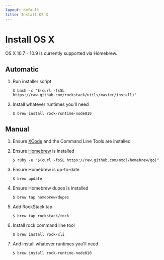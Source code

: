 ```yaml
---
layout: default
title: Install OS X
---
```


# Install OS X

OS X 10.7 - 10.9 is currently supported via Homebrew.

## Automatic

 1. Run installer script

    ``` console
    $ bash -c "$(curl -fsSL https://raw.github.com/rockstack/utils/master/install)"
    ```

 1. Install whatever runtimes you'll need

    ``` console
    $ brew install rock-runtime-node010
    ```

## Manual

 1. Ensure [XCode][xcode] and the Command Line Tools are installed

 1. Ensure [Homebrew][homebrew] is installed

    ``` console
    $ ruby -e "$(curl -fsSL https://raw.github.com/mxcl/homebrew/go)"
    ```

 1. Ensure Homebrew is up-to-date

    ``` console
    $ brew update
    ```

 1. Ensure Homebrew dupes is installed

    ``` console
    $ brew tap homebrew/dupes
    ```

 1. Add RockStack tap

    ``` console
    $ brew tap rockstack/rock
    ```

 1. Install rock command line tool

    ``` console
    $ brew install rock-cli
    ```

 1. And install whatever runtimes you'll need

    ``` console
    $ brew install rock-runtime-node010
    ```

[xcode]: http://itunes.apple.com/us/app/xcode/id497799835
[homebrew]: https://brew.sh
